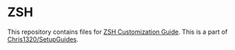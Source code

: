 # ZSH

This repository contains files for [ZSH Customization Guide](https://chris1320.github.io/SetupGuides/Shells/ZSH/ZSH.html). This is a part of [Chris1320/SetupGuides](https://github.com/Chris1320/SetupGuides).
